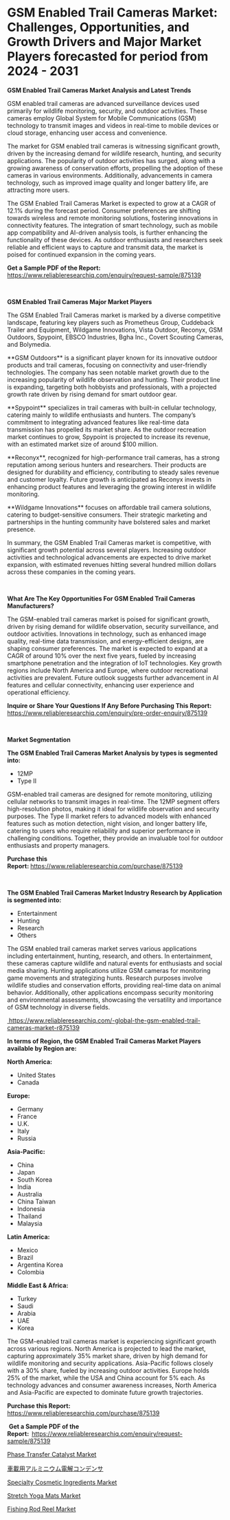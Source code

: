 <p><h1>GSM Enabled Trail Cameras Market: Challenges, Opportunities, and Growth Drivers and Major Market Players forecasted for period from 2024 - 2031</h1></p><p><strong>GSM Enabled Trail Cameras Market Analysis and Latest Trends</strong></p>
<p><p>GSM enabled trail cameras are advanced surveillance devices used primarily for wildlife monitoring, security, and outdoor activities. These cameras employ Global System for Mobile Communications (GSM) technology to transmit images and videos in real-time to mobile devices or cloud storage, enhancing user access and convenience.</p><p>The market for GSM enabled trail cameras is witnessing significant growth, driven by the increasing demand for wildlife research, hunting, and security applications. The popularity of outdoor activities has surged, along with a growing awareness of conservation efforts, propelling the adoption of these cameras in various environments. Additionally, advancements in camera technology, such as improved image quality and longer battery life, are attracting more users.</p><p>The GSM Enabled Trail Cameras Market is expected to grow at a CAGR of 12.1% during the forecast period. Consumer preferences are shifting towards wireless and remote monitoring solutions, fostering innovations in connectivity features. The integration of smart technology, such as mobile app compatibility and AI-driven analysis tools, is further enhancing the functionality of these devices. As outdoor enthusiasts and researchers seek reliable and efficient ways to capture and transmit data, the market is poised for continued expansion in the coming years.</p></p>
<p><strong>Get a Sample PDF of the Report:&nbsp;</strong> <a href="https://www.reliableresearchiq.com/enquiry/request-sample/875139">https://www.reliableresearchiq.com/enquiry/request-sample/875139</a></p>
<p>&nbsp;</p>
<p><strong>GSM Enabled Trail Cameras Major Market Players</strong></p>
<p><p>The GSM Enabled Trail Cameras market is marked by a diverse competitive landscape, featuring key players such as Prometheus Group, Cuddeback Trailer and Equipment, Wildgame Innovations, Vista Outdoor, Reconyx, GSM Outdoors, Spypoint, EBSCO Industries, Bgha Inc., Covert Scouting Cameras, and Bolymedia. </p><p>**GSM Outdoors** is a significant player known for its innovative outdoor products and trail cameras, focusing on connectivity and user-friendly technologies. The company has seen notable market growth due to the increasing popularity of wildlife observation and hunting. Their product line is expanding, targeting both hobbyists and professionals, with a projected growth rate driven by rising demand for smart outdoor gear.</p><p>**Spypoint** specializes in trail cameras with built-in cellular technology, catering mainly to wildlife enthusiasts and hunters. The company’s commitment to integrating advanced features like real-time data transmission has propelled its market share. As the outdoor recreation market continues to grow, Spypoint is projected to increase its revenue, with an estimated market size of around $100 million.</p><p>**Reconyx**, recognized for high-performance trail cameras, has a strong reputation among serious hunters and researchers. Their products are designed for durability and efficiency, contributing to steady sales revenue and customer loyalty. Future growth is anticipated as Reconyx invests in enhancing product features and leveraging the growing interest in wildlife monitoring.</p><p>**Wildgame Innovations** focuses on affordable trail camera solutions, catering to budget-sensitive consumers. Their strategic marketing and partnerships in the hunting community have bolstered sales and market presence.</p><p>In summary, the GSM Enabled Trail Cameras market is competitive, with significant growth potential across several players. Increasing outdoor activities and technological advancements are expected to drive market expansion, with estimated revenues hitting several hundred million dollars across these companies in the coming years.</p></p>
<p>&nbsp;</p>
<p><strong>What Are The Key Opportunities For GSM Enabled Trail Cameras Manufacturers?</strong></p>
<p><p>The GSM-enabled trail cameras market is poised for significant growth, driven by rising demand for wildlife observation, security surveillance, and outdoor activities. Innovations in technology, such as enhanced image quality, real-time data transmission, and energy-efficient designs, are shaping consumer preferences. The market is expected to expand at a CAGR of around 10% over the next five years, fueled by increasing smartphone penetration and the integration of IoT technologies. Key growth regions include North America and Europe, where outdoor recreational activities are prevalent. Future outlook suggests further advancement in AI features and cellular connectivity, enhancing user experience and operational efficiency.</p></p>
<p><strong>Inquire or Share Your Questions If Any Before Purchasing This Report:</strong> <a href="https://www.reliableresearchiq.com/enquiry/pre-order-enquiry/875139">https://www.reliableresearchiq.com/enquiry/pre-order-enquiry/875139</a></p>
<p>&nbsp;</p>
<p><strong>Market Segmentation</strong></p>
<p><strong>The GSM Enabled Trail Cameras Market Analysis by types is segmented into:</strong></p>
<p><ul><li>12MP</li><li>Type II</li></ul></p>
<p><p>GSM-enabled trail cameras are designed for remote monitoring, utilizing cellular networks to transmit images in real-time. The 12MP segment offers high-resolution photos, making it ideal for wildlife observation and security purposes. The Type II market refers to advanced models with enhanced features such as motion detection, night vision, and longer battery life, catering to users who require reliability and superior performance in challenging conditions. Together, they provide an invaluable tool for outdoor enthusiasts and property managers.</p></p>
<p><strong>Purchase this Report:&nbsp;</strong><a href="https://www.reliableresearchiq.com/purchase/875139">https://www.reliableresearchiq.com/purchase/875139</a></p>
<p>&nbsp;</p>
<p><strong>The GSM Enabled Trail Cameras Market Industry Research by Application is segmented into:</strong></p>
<p><ul><li>Entertainment</li><li>Hunting</li><li>Research</li><li>Others</li></ul></p>
<p><p>The GSM enabled trail cameras market serves various applications including entertainment, hunting, research, and others. In entertainment, these cameras capture wildlife and natural events for enthusiasts and social media sharing. Hunting applications utilize GSM cameras for monitoring game movements and strategizing hunts. Research purposes involve wildlife studies and conservation efforts, providing real-time data on animal behavior. Additionally, other applications encompass security monitoring and environmental assessments, showcasing the versatility and importance of GSM technology in diverse fields.</p></p>
<p><a href="https://www.reliableresearchiq.com/-global-the-gsm-enabled-trail-cameras-market-r875139">&nbsp;https://www.reliableresearchiq.com/-global-the-gsm-enabled-trail-cameras-market-r875139</a></p>
<p><strong>In terms of Region, the GSM Enabled Trail Cameras Market Players available by Region are:</strong></p>
<p>
    <p> <strong> North America: </strong>
        <ul>
            <li>United States</li>
            <li>Canada</li>
        </ul>
        </p> 
    <p> <strong> Europe: </strong>
        <ul>
            <li>Germany</li>
            <li>France</li>
            <li>U.K.</li>
            <li>Italy</li>
            <li>Russia</li>
        </ul>
        </p> 
    <p> <strong> Asia-Pacific: </strong>
        <ul>
            <li>China</li>
            <li>Japan</li>
            <li>South Korea</li>
            <li>India</li>
            <li>Australia</li>
            <li>China Taiwan</li>
            <li>Indonesia</li>
            <li>Thailand</li>
            <li>Malaysia</li>
        </ul>
        </p> 
    <p> <strong> Latin America: </strong>
        <ul>
            <li>Mexico</li>
            <li>Brazil</li>
            <li>Argentina Korea</li>
            <li>Colombia</li>
        </ul>
        </p> 
    <p> <strong> Middle East & Africa: </strong>
        <ul>
            <li>Turkey</li>
            <li>Saudi</li>
            <li>Arabia</li>
            <li>UAE</li>
            <li>Korea</li>
        </ul>
    </p>
    </p>
<p><p>The GSM-enabled trail cameras market is experiencing significant growth across various regions. North America is projected to lead the market, capturing approximately 35% market share, driven by high demand for wildlife monitoring and security applications. Asia-Pacific follows closely with a 30% share, fueled by increasing outdoor activities. Europe holds 25% of the market, while the USA and China account for 5% each. As technology advances and consumer awareness increases, North America and Asia-Pacific are expected to dominate future growth trajectories.</p></p>
<p><strong>Purchase this Report: </strong><a href="https://www.reliableresearchiq.com/purchase/875139">https://www.reliableresearchiq.com/purchase/875139</a></p>
<p>&nbsp;<strong>Get a Sample PDF of the Report:&nbsp;&nbsp;</strong><a href="https://www.reliableresearchiq.com/enquiry/request-sample/875139">https://www.reliableresearchiq.com/enquiry/request-sample/875139</a></p>
<p><strong></strong></p>
<p><p><a href="https://issuu.com/reportprime-2/docs/phase-transfer-catalyst-market-size_7aa89b392dc519">Phase Transfer Catalyst Market</a></p><p><a href="https://medium.com/@cassianlinzjx/automotive-aluminum-electrolytic-capacitor-ac146ea1da0f">車載用アルミニウム電解コンデンサ</a></p><p><a href="https://issuu.com/reportprime-2/docs/specialty-cosmetic-ingredients-mark_bf9cf08d00d108">Specialty Cosmetic Ingredients Market</a></p><p><a href="https://www.linkedin.com/pulse/global-stretch-yoga-mats-market-focus-product-type-pvc-7elnc?trackingId=8deI3NwrQ%2FCOBt4%2FgVGC%2FA%3D%3D">Stretch Yoga Mats Market</a></p><p><a href="https://medium.com/@amanda.hamilton54645/fishing-rod-reel-market-report-by-product-type-baitcasting-fishing-reel-spinning-fishing-ec1286144f39">Fishing Rod Reel Market</a></p></p>